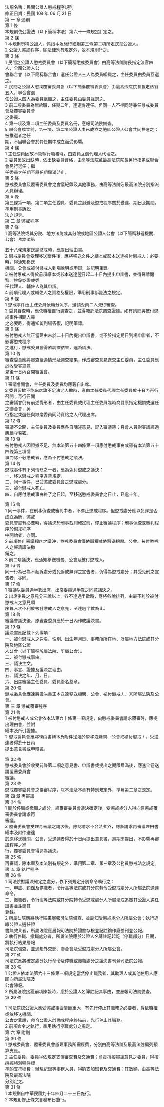 法規名稱：民間公證人懲戒程序規則  
修正日期：民國 108 年 06 月 21 日  
第 一 章 通則  
第 1 條  
本規則依公證法（以下簡稱本法）第六十一條規定訂定之。  
第 2 條  
1 本規則所稱公證人，係指本法施行細則第三條第二項所定民間公證人。  
2 公證人懲戒程序，除法律別有規定外，依本規則行之。  
第 3 條  
1 民間之公證人懲戒委員會（以下簡稱懲戒委員會）由高等法院院長指定法官四人，全國公證人公  
會聯合會（以下簡稱聯合會）選任公證人三人為委員組織之，主任委員由委員互選之。  
2 民間之公證人懲戒覆審委員會（以下簡稱覆審委員會）由最高法院院長指定法官五人，聯合會選  
任公證人四人為委員組織之，主任委員由委員互選之。  
3 前二項委員為無給職，任期二年，連選得連任。但同一人不得同時兼任懲戒委員會及覆審委員會  
之委員。  
4 第一項及第二項主任委員及委員名冊，應報司法院備查。  
5 聯合會成立前，第一項、第二項公證人由已成立之地區公證人公會共同推選之；被推選者之任  
期，不因聯合會於其任期中成立而受影響。  
第 4 條  
1 主任委員因故不能執行職務時，由委員互選代理人代理之。  
2 委員因故出缺時，依出缺委員資格，由高等法院或最高法院院長另行指定或聯合會另行選任；繼  
任委員之任期至原任期屆滿時止。  
第 5 條  
懲戒委員會及覆審委員會之會議紀錄及其他事務，由高等法院及最高法院分別指派人員辦理。  
第 6 條  
第三條第一項、第二項主任委員、委員之迴避及懲戒程序關於送達、期日及期間，準用刑事訴訟  
法之規定。  
第 二 章 懲戒程序  
第 7 條  
1 高等法院或其分院、地方法院或其分院或地區公證人公會（以下簡稱移送機關、公會）依本法第  


五十八條規定送請懲戒時，應提出理由書。  
2 懲戒委員會受理移送案件後，應將移送文件之繕本或影本送達被付懲戒人；必要時，得通知移送  
機關、公會或被付懲戒人到場說明或申辯，並記明筆錄。  
3 被付懲戒人得於前項繕本或影本送達翌日起二十日內提出申辯書，並得聲請閱覽、抄錄卷證或委  
任代理人、輔佐人為其申辯。  
4 前項代理人或輔佐人之資格及權限，準用刑事訴訟法之規定。  
第 8 條  
1 懲戒事件由主任委員依輪分次序，送請委員二人先行審查。  
2 委員審查時，應依職權自行調查之，並得囑託法院調查證據。如有詢問與被付懲戒事件相關人員  
之必要時，得通知其到場答復，記明筆錄。  
第 9 條  
被付懲戒人無正當理由未於二十日內提出申辯書，或不於指定期日到場申辯者，不影響懲戒程序  
之進行，懲戒委員會得依調查結果，逕為議決。  
第 10 條  
審查委員應將審查經過情形及調查結果，作成審查意見送交主任委員，主任委員應於收受審查意  
見後十日內召開審議會。  
第 11 條  
1 審議會開會，主任委員及委員均應親自出席。  
2 委員因故不能出席致不足法定人數時，應由主任委員代理主任委員於十日內再行召開；再行召開  
之審議會仍有前述情形者，由主任委員或代理主任委員臨時商請原指定機關或選任之聯合會，另  
行指定或選任與缺席委員同時資格之人代理出席。  
第 12 條  
審議不公開，主任委員及委員應各自陳述意見，記入審議簿；與會人員對審議經過應嚴守秘密。  
第 13 條  
被付懲戒人因證據不足、無本法第五十四條第一項應付懲戒事由或雖有本法第五十四條第三項情  
事而認不必懲戒者，應為不付懲戒之議決。  
第 14 條  
懲戒事件有下列情形之一者，應為免付懲戒之議決：  
一、移送懲戒之程序違背規定。  
二、同一事件，已受懲戒委員會之懲戒處分。  
三、被付懲戒人死亡。  
四、自應付懲戒事由終了之日起，至移送懲戒委員會之日止，已逾十年。  


第 15 條  
1 同一事件，在刑事偵查或審判中者，不停止懲戒程序。但懲戒處分應以犯罪是否成立為斷，懲戒  
委員會認有必要時，得議決於刑事裁判確定前，停止審議程序；刑事偵查或審判程序於懲戒程序  
中開始者，亦同。  
2 前項停止審議程序之議決，懲戒委員會得依職權或依移送機關、公會、被付懲戒人之聲請議決撤  
銷之。  
3 前二項議決，應通知移送機關、公會及被付懲戒人。  
第 16 條  
同一行為已為不起訴處分或免訴或無罪之宣告者，仍得為懲戒處分；其受免刑之宣告者，亦同。  
第 17 條  
1 審議以委員過半數出席，出席委員過半數之同意議決之。  
2 出席委員之意見分三說以上，各不達過半數時，應將各說排列，由最不利於被付懲戒人之意見順  
序算入次不利於被付懲戒人之意見，至達過半數為止。  
第 18 條  
審議會議決後，原審查委員應於十日內作成議決書。  
第 19 條  
議決書應記載下列事項：  
一、被付懲戒人之姓名、性別、出生年月日、事務所所在地、所屬地方法院或其分院及地區公證  
人公會（以下簡稱所屬法院、所屬公會）。  
二、被付懲戒事由。  
三、議決主文。  
四、事實、證據及議決之理由。  
五、議決之年、月、日。  
六、出席審議主任委員、委員簽名蓋章。  
第 20 條  
懲戒委員會應速將議決書正本送達移送機關、公會、被付懲戒人、其所屬法院及公會。  
第 三 章 懲戒覆審程序  
第 21 條  
1 被付懲戒人或公會依本法第六十條第一項規定，向懲戒委員會請求覆審時，應提出理由書，並附  
繕本及所引證據。  
2 懲戒委員會應將理由書繕本及附件送達於原移送機關、公會或被付懲戒人，受送達者得於十日內  
提出意見書或申辯書。  


第 22 條  
懲戒委員會於收受前條第二項之意見書、申辯書或提出之期限屆滿後，應速全卷送請覆審委員會  
審議。  
第 23 條  
懲戒覆審委員會之覆審程序，除本法及本章有特別規定外，準用第二章之規定。  
第 四 章 再審議  
第 24 條  
1 關於停職或撤職之處分，經覆審委員會議決確定後，受懲戒處分人得向原懲戒覆審委員會請求再  
審議。  
2 覆審委員會受理再審議之請求後，除認請求不合法者外，應將請求再審議理由書繕本及附件送達  
於原移送機關、公會，受送達者得於十日內提出意見書，逾期未提出，不影響再審議程序之進  
行，覆審委員會得逕為議決。  
第 25 條  
再審議，除本章及本法別有規定外，準用第二章、第三章及公務員懲戒法之規定。  
第 五 章 執行程序  
第 26 條  
1 司法院對議決確定之處分，依下列規定分別命令執行之：  
一、申誡、罰鍰及停職者，令行高等法院或其分院轉令受懲戒處分人所屬法院送達命令。  
二、撤職者，令行高等法院或其分院轉令受懲戒處分人所屬法院追繳其公證人遴任證書並註銷其  
登錄。  
2 所屬法院應將執行結果層報司法院備查，並副知受懲戒處分人所屬公會；執行追繳公證人遴任證  
書無效果者，所屬法院應層報司法院於證書存根登記註銷作廢並刊登公報。  
3 執行停職、撤職處分者，所屬法院應於公證人名簿註記起訖（停職部分）日期，將執行結果層報  
司法院備查，並通知外交部、聯合會及受懲戒處分人所屬公會。  
第 27 條  
司法院應將確定處分執行命令及停職或撤職處分之議決書刊登司法院公報。  
第 28 條  
1 公證人依本法第六十三條第一項規定當然停止職務者，其助理人或其他使用人應即向所屬法院及  
公會陳報。  
2 所屬法院接獲前項陳報時，應於公證人名簿註記其事由，並層報司法院備查。  
第 29 條  


1 司法院認公證人應受懲戒事由情節重大，有先行停止其職務之必要者，得依職權或依移送機關、  
公會之聲請，命令公證人於懲戒程序終結前，先行停止其職務。  
2 前項命令之執行，準用執行停職處分之規定。  
第 六 章 附則  
第 30 條  
1 懲戒委員會、覆審委員會辦理事務所需經費，分別由高等法院及最高法院編列預算支應。  
2 主任委員、委員得依規定支領審查費及交通費；負責撰擬審議意見之委員，得按撰擬特別稿件標  
準酌支撰稿費；辦理紀錄等事務人員，得酌支加班費及交通費；其數額，由高等法院及最高法院  
分別定之。  
第 31 條  
1 本規則自中華民國九十年四月二十三日施行。  
2 本規則修正條文自發布日施行。  


